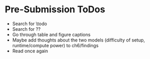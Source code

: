 # Pre-Submission ToDos
- Search for \todo
- Search for ??
- Go through table and figure captions
- Maybe add thoughts about the two models (difficulty of setup, runtime/compute power) to ch6/findings
- Read once again